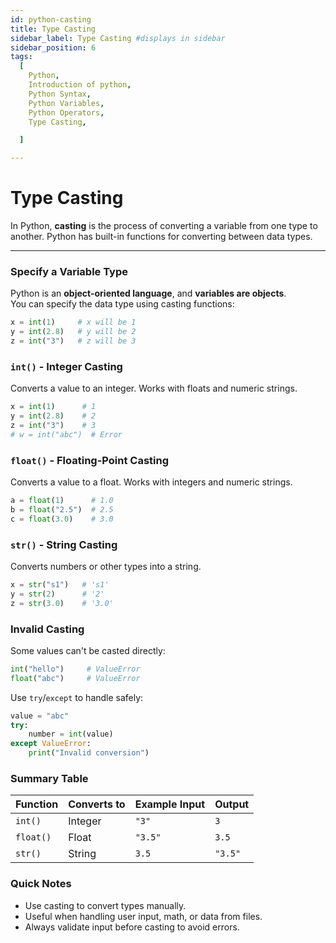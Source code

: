 ```yaml
---
id: python-casting
title: Type Casting
sidebar_label: Type Casting #displays in sidebar
sidebar_position: 6
tags:
  [
    Python,
    Introduction of python,
    Python Syntax,
    Python Variables,
    Python Operators,
    Type Casting,

  ]

---
```


# Type Casting

In Python, **casting** is the process of converting a variable from one type to another. Python has built-in functions for converting between data types.

---

### Specify a Variable Type

Python is an **object-oriented language**, and **variables are objects**.  
You can specify the data type using casting functions:

```python
x = int(1)     # x will be 1
y = int(2.8)   # y will be 2
z = int("3")   # z will be 3
````


###  `int()` - Integer Casting

Converts a value to an integer. Works with floats and numeric strings.

```python
x = int(1)      # 1
y = int(2.8)    # 2
z = int("3")    # 3
# w = int("abc")  # Error
```


### `float()` - Floating-Point Casting

Converts a value to a float. Works with integers and numeric strings.

```python
a = float(1)      # 1.0
b = float("2.5")  # 2.5
c = float(3.0)    # 3.0
```


###  `str()` - String Casting

Converts numbers or other types into a string.

```python
x = str("s1")   # 's1'
y = str(2)      # '2'
z = str(3.0)    # '3.0'
```

### Invalid Casting

Some values can't be casted directly:

```python
int("hello")     # ValueError
float("abc")     # ValueError
```

Use `try`/`except` to handle safely:

```python
value = "abc"
try:
    number = int(value)
except ValueError:
    print("Invalid conversion")
```

### Summary Table

| Function  | Converts to | Example Input | Output  |
| --------- | ----------- | ------------- | ------- |
| `int()`   | Integer     | `"3"`         | `3`     |
| `float()` | Float       | `"3.5"`       | `3.5`   |
| `str()`   | String      | `3.5`         | `"3.5"` |


### Quick Notes

* Use casting to convert types manually.
* Useful when handling user input, math, or data from files.
* Always validate input before casting to avoid errors.
